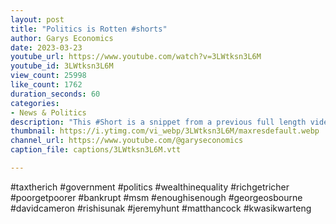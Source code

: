 ```yaml
---
layout: post
title: "Politics is Rotten #shorts"
author: Garys Economics
date: 2023-03-23
youtube_url: https://www.youtube.com/watch?v=3LWtksn3L6M
youtube_id: 3LWtksn3L6M
view_count: 25998
like_count: 1762
duration_seconds: 60
categories:
- News & Politics
description: "This #Short is a snippet from a previous full length video \"Why Don't the Government Tax the Rich?\"\""
thumbnail: https://i.ytimg.com/vi_webp/3LWtksn3L6M/maxresdefault.webp
channel_url: https://www.youtube.com/@garyseconomics
caption_file: captions/3LWtksn3L6M.vtt

---
```


#taxtherich #government #politics #wealthinequality #richgetricher #poorgetpoorer #bankrupt  #msm #enoughisenough #georgeosbourne #davidcameron #rishisunak #jeremyhunt #matthancock #kwasikwarteng
